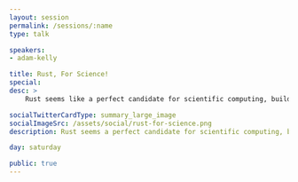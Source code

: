 ```yaml
---
layout: session
permalink: /sessions/:name
type: talk

speakers:
- adam-kelly

title: Rust, For Science!
special:
desc: >
    Rust seems like a perfect candidate for scientific computing, building fast and efficient algorithms for scientific research and data science, but why isn't it there yet? Explore the state of scientific computing in Rust, from where it shines to it falls down, to where we can improve as a community, and learn about Rust in an area that has so much potential.

socialTwitterCardType: summary_large_image
socialImageSrc: /assets/social/rust-for-science.png
description: Rust seems a perfect candidate for scientific computing, but why isn't there yet? let's explore the pros and cons and learn about Rust in an area that has so much potential.

day: saturday

public: true
---
```

